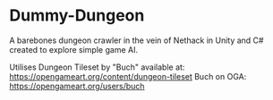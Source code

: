 # Dummy-Dungeon
A barebones dungeon crawler in the vein of Nethack in Unity and C# created to explore simple game AI.

Utilises Dungeon Tileset by "Buch" available at:  https://opengameart.org/content/dungeon-tileset
Buch on OGA: https://opengameart.org/users/buch